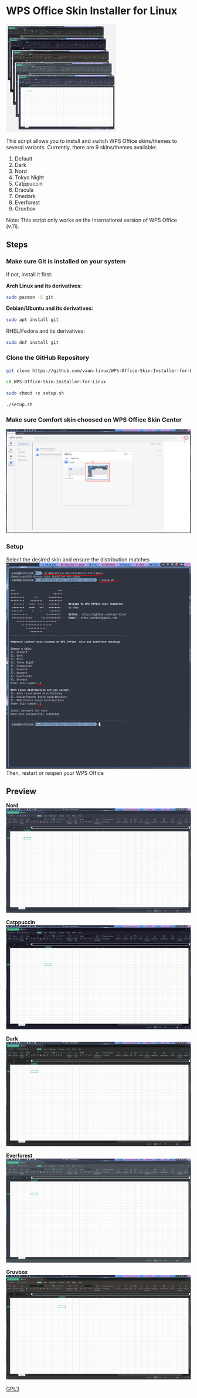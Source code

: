 # WPS Office Skin Installer for Linux

<img src="images/ss.png" alt="ss" width="300">

This script allows you to install and switch WPS Office skins/themes to several variants. Currently, there are 9 skins/themes available:  
1) Default  
2) Dark  
3) Nord  
4) Tokyo Night  
5) Catppuccin  
6) Dracula  
7) Onedark  
8) Everforest  
9) Gruvbox  

Note: This script only works on the International version of WPS Office (v.11).

## Steps
### Make sure Git is installed on your system
If not, install it first:

**Arch Linux and its derivatives:**
```bash
sudo pacman -S git
```
**Debian/Ubuntu and its derivatives:**
```bash
sudo apt install git
```
RHEL/Fedora and its derivatives:
```bash
sudo dnf install git
```

### Clone the GitHub Repository
```bash
git clone https://github.com/vaan-linux/WPS-Office-Skin-Installer-for-Linux
```
```bash
cd WPS-Office-Skin-Installer-for-Linux
```
```bash
sudo chmod +x setup.sh
```
```bash
./setup.sh
```
### Make sure Comfort skin choosed on WPS Office Skin Center
![skincenter](images/skin-center.jpg)

### Setup
Select the desired skin and ensure the distribution matches
![setup](images/setup.jpg)
Then, restart or reopen your WPS Office

## Preview
**Nord**
![nord](images/nord.jpg)

**Catppuccin**
![catppuccin](images/catppuccin.jpg)

**Dark**
![dark](images/dark.jpg)

**Everforest**
![everforest](images/everforest.jpg)

**Gruvbox**
![gruvbox](images/gruvbox.jpg)

[GPL3](https://www.gnu.org/licenses/gpl-3.0-standalone.html)
